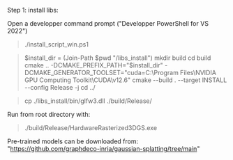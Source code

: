 
Step 1:
install libs:

Open a developper command prompt ("Developper PowerShell for VS 2022")

> ./install_script_win.ps1

> $install_dir = (Join-Path $pwd "/libs_install")
> mkdir build
> cd build
> cmake .. -DCMAKE_PREFIX_PATH="$install_dir" -DCMAKE_GENERATOR_TOOLSET="cuda=C:\Program Files\NVIDIA GPU Computing Toolkit\CUDA\v12.6"
> cmake --build . --target INSTALL --config Release -j
> cd ../

> cp ./libs_install/bin/glfw3.dll ./build/Release/

Run from root directory with:
> ./build/Release/HardwareRasterized3DGS.exe

Pre-trained models can be downloaded from:
"https://github.com/graphdeco-inria/gaussian-splatting/tree/main"

